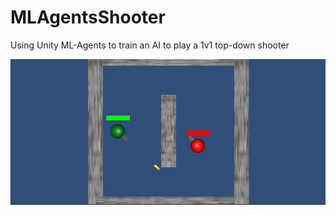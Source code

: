# MLAgentsShooter
Using Unity ML-Agents to train an AI to play a 1v1 top-down shooter

<img src="Screenshot.png" width=600>
